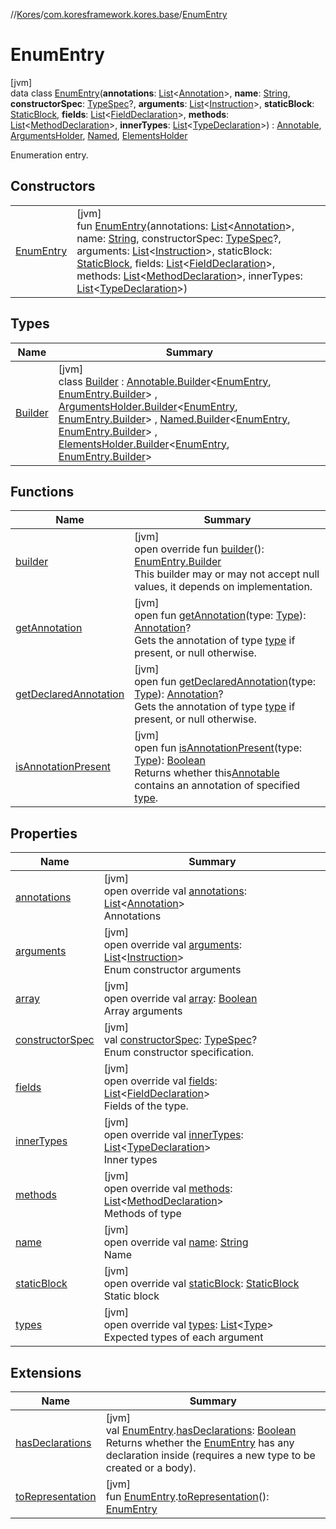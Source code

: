//[Kores](../../../index.md)/[com.koresframework.kores.base](../index.md)/[EnumEntry](index.md)

# EnumEntry

[jvm]\
data class [EnumEntry](index.md)(**annotations**: [List](https://kotlinlang.org/api/latest/jvm/stdlib/kotlin.collections/-list/index.html)<[Annotation](../-annotation/index.md)>, **name**: [String](https://kotlinlang.org/api/latest/jvm/stdlib/kotlin/-string/index.html), **constructorSpec**: [TypeSpec](../-type-spec/index.md)?, **arguments**: [List](https://kotlinlang.org/api/latest/jvm/stdlib/kotlin.collections/-list/index.html)<[Instruction](../../com.koresframework.kores/-instruction/index.md)>, **staticBlock**: [StaticBlock](../-static-block/index.md), **fields**: [List](https://kotlinlang.org/api/latest/jvm/stdlib/kotlin.collections/-list/index.html)<[FieldDeclaration](../-field-declaration/index.md)>, **methods**: [List](https://kotlinlang.org/api/latest/jvm/stdlib/kotlin.collections/-list/index.html)<[MethodDeclaration](../-method-declaration/index.md)>, **innerTypes**: [List](https://kotlinlang.org/api/latest/jvm/stdlib/kotlin.collections/-list/index.html)<[TypeDeclaration](../-type-declaration/index.md)>) : [Annotable](../-annotable/index.md), [ArgumentsHolder](../-arguments-holder/index.md), [Named](../-named/index.md), [ElementsHolder](../-elements-holder/index.md)

Enumeration entry.

## Constructors

| | |
|---|---|
| [EnumEntry](-enum-entry.md) | [jvm]<br>fun [EnumEntry](-enum-entry.md)(annotations: [List](https://kotlinlang.org/api/latest/jvm/stdlib/kotlin.collections/-list/index.html)<[Annotation](../-annotation/index.md)>, name: [String](https://kotlinlang.org/api/latest/jvm/stdlib/kotlin/-string/index.html), constructorSpec: [TypeSpec](../-type-spec/index.md)?, arguments: [List](https://kotlinlang.org/api/latest/jvm/stdlib/kotlin.collections/-list/index.html)<[Instruction](../../com.koresframework.kores/-instruction/index.md)>, staticBlock: [StaticBlock](../-static-block/index.md), fields: [List](https://kotlinlang.org/api/latest/jvm/stdlib/kotlin.collections/-list/index.html)<[FieldDeclaration](../-field-declaration/index.md)>, methods: [List](https://kotlinlang.org/api/latest/jvm/stdlib/kotlin.collections/-list/index.html)<[MethodDeclaration](../-method-declaration/index.md)>, innerTypes: [List](https://kotlinlang.org/api/latest/jvm/stdlib/kotlin.collections/-list/index.html)<[TypeDeclaration](../-type-declaration/index.md)>) |

## Types

| Name | Summary |
|---|---|
| [Builder](-builder/index.md) | [jvm]<br>class [Builder](-builder/index.md) : [Annotable.Builder](../-annotable/-builder/index.md)<[EnumEntry](index.md), [EnumEntry.Builder](-builder/index.md)> , [ArgumentsHolder.Builder](../-arguments-holder/-builder/index.md)<[EnumEntry](index.md), [EnumEntry.Builder](-builder/index.md)> , [Named.Builder](../-named/-builder/index.md)<[EnumEntry](index.md), [EnumEntry.Builder](-builder/index.md)> , [ElementsHolder.Builder](../-elements-holder/-builder/index.md)<[EnumEntry](index.md), [EnumEntry.Builder](-builder/index.md)> |

## Functions

| Name | Summary |
|---|---|
| [builder](builder.md) | [jvm]<br>open override fun [builder](builder.md)(): [EnumEntry.Builder](-builder/index.md)<br>This builder may or may not accept null values, it depends on implementation. |
| [getAnnotation](../-annotable/get-annotation.md) | [jvm]<br>open fun [getAnnotation](../-annotable/get-annotation.md)(type: [Type](https://docs.oracle.com/javase/8/docs/api/java/lang/reflect/Type.html)): [Annotation](../-annotation/index.md)?<br>Gets the annotation of type [type](../-annotable/get-annotation.md) if present, or null otherwise. |
| [getDeclaredAnnotation](../-annotable/get-declared-annotation.md) | [jvm]<br>open fun [getDeclaredAnnotation](../-annotable/get-declared-annotation.md)(type: [Type](https://docs.oracle.com/javase/8/docs/api/java/lang/reflect/Type.html)): [Annotation](../-annotation/index.md)?<br>Gets the annotation of type [type](../-annotable/get-declared-annotation.md) if present, or null otherwise. |
| [isAnnotationPresent](../-annotable/is-annotation-present.md) | [jvm]<br>open fun [isAnnotationPresent](../-annotable/is-annotation-present.md)(type: [Type](https://docs.oracle.com/javase/8/docs/api/java/lang/reflect/Type.html)): [Boolean](https://kotlinlang.org/api/latest/jvm/stdlib/kotlin/-boolean/index.html)<br>Returns whether this[Annotable](../-annotable/index.md) contains an annotation of specified [type](../-annotable/is-annotation-present.md). |

## Properties

| Name | Summary |
|---|---|
| [annotations](annotations.md) | [jvm]<br>open override val [annotations](annotations.md): [List](https://kotlinlang.org/api/latest/jvm/stdlib/kotlin.collections/-list/index.html)<[Annotation](../-annotation/index.md)><br>Annotations |
| [arguments](arguments.md) | [jvm]<br>open override val [arguments](arguments.md): [List](https://kotlinlang.org/api/latest/jvm/stdlib/kotlin.collections/-list/index.html)<[Instruction](../../com.koresframework.kores/-instruction/index.md)><br>Enum constructor arguments |
| [array](array.md) | [jvm]<br>open override val [array](array.md): [Boolean](https://kotlinlang.org/api/latest/jvm/stdlib/kotlin/-boolean/index.html)<br>Array arguments |
| [constructorSpec](constructor-spec.md) | [jvm]<br>val [constructorSpec](constructor-spec.md): [TypeSpec](../-type-spec/index.md)?<br>Enum constructor specification. |
| [fields](fields.md) | [jvm]<br>open override val [fields](fields.md): [List](https://kotlinlang.org/api/latest/jvm/stdlib/kotlin.collections/-list/index.html)<[FieldDeclaration](../-field-declaration/index.md)><br>Fields of the type. |
| [innerTypes](inner-types.md) | [jvm]<br>open override val [innerTypes](inner-types.md): [List](https://kotlinlang.org/api/latest/jvm/stdlib/kotlin.collections/-list/index.html)<[TypeDeclaration](../-type-declaration/index.md)><br>Inner types |
| [methods](methods.md) | [jvm]<br>open override val [methods](methods.md): [List](https://kotlinlang.org/api/latest/jvm/stdlib/kotlin.collections/-list/index.html)<[MethodDeclaration](../-method-declaration/index.md)><br>Methods of type |
| [name](name.md) | [jvm]<br>open override val [name](name.md): [String](https://kotlinlang.org/api/latest/jvm/stdlib/kotlin/-string/index.html)<br>Name |
| [staticBlock](static-block.md) | [jvm]<br>open override val [staticBlock](static-block.md): [StaticBlock](../-static-block/index.md)<br>Static block |
| [types](types.md) | [jvm]<br>open override val [types](types.md): [List](https://kotlinlang.org/api/latest/jvm/stdlib/kotlin.collections/-list/index.html)<[Type](https://docs.oracle.com/javase/8/docs/api/java/lang/reflect/Type.html)><br>Expected types of each argument |

## Extensions

| Name | Summary |
|---|---|
| [hasDeclarations](../has-declarations.md) | [jvm]<br>val [EnumEntry](index.md).[hasDeclarations](../has-declarations.md): [Boolean](https://kotlinlang.org/api/latest/jvm/stdlib/kotlin/-boolean/index.html)<br>Returns whether the [EnumEntry](index.md) has any declaration inside (requires a new type to be created or a body). |
| [toRepresentation](../../com.koresframework.kores.util.conversion/to-representation.md) | [jvm]<br>fun [EnumEntry](index.md).[toRepresentation](../../com.koresframework.kores.util.conversion/to-representation.md)(): [EnumEntry](index.md) |
